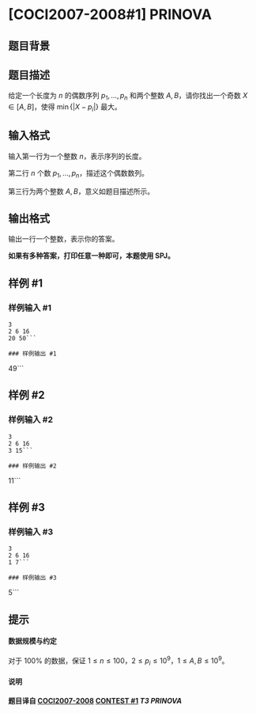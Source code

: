 # [COCI2007-2008#1] PRINOVA

## 题目背景



## 题目描述

给定一个长度为 $n$ 的偶数序列 $p_1,\dots,p_n$ 和两个整数 $A,B$，请你找出一个奇数 $X\in [A,B]$，使得 $\min{\{|X-p_i|}\}$ 最大。

## 输入格式

输入第一行为一个整数 $n$，表示序列的长度。

第二行 $n$ 个数 $p_1,\dots,p_n$，描述这个偶数数列。

第三行为两个整数 $A,B$，意义如题目描述所示。

## 输出格式

输出一行一个整数，表示你的答案。

**如果有多种答案，打印任意一种即可，本题使用 SPJ。**

## 样例 #1

### 样例输入 #1
```
3
2 6 16
20 50```

### 样例输出 #1

```
49```

## 样例 #2

### 样例输入 #2
```
3
2 6 16
3 15```

### 样例输出 #2

```
11```

## 样例 #3

### 样例输入 #3
```
3
2 6 16
1 7```

### 样例输出 #3

```
5```

## 提示

#### 数据规模与约定

对于 $100\%$ 的数据，保证 $1\le n\le 100$，$2\le p_i\le 10^9$，$1\le A,B \le 10^9$。

#### 说明

**题目译自 [COCI2007-2008](https://hsin.hr/coci/archive/2007_2008/) [CONTEST #1](https://hsin.hr/coci/archive/2007_2008/contest1_tasks.pdf) *T3 PRINOVA***
